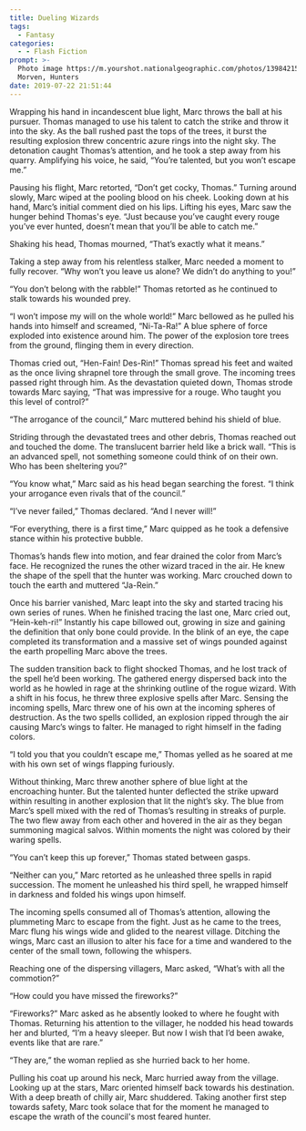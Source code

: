 ```yaml
---
title: Dueling Wizards
tags:
  - Fantasy
categories:
  - - Flash Fiction
prompt: >-
  Photo image https://m.yourshot.nationalgeographic.com/photos/13984215/ -
  Morven, Hunters
date: 2019-07-22 21:51:44
---
```


Wrapping his hand in incandescent blue light, Marc throws the ball at his pursuer.  Thomas managed to use his talent to catch the strike and throw it into the sky.  As the ball rushed past the tops of the trees, it burst the resulting explosion threw concentric azure rings into the night sky.  The detonation caught Thomas’s attention, and he took a step away from his quarry.  Amplifying his voice, he said, “You’re talented, but you won’t escape me.”

Pausing his flight, Marc retorted, “Don’t get cocky, Thomas.”  Turning around slowly, Marc wiped at the pooling blood on his cheek.  Looking down at his hand, Marc’s initial comment died on his lips.  Lifting his eyes, Marc saw the hunger behind Thomas's eye.  “Just because you’ve caught every rouge you’ve ever hunted, doesn’t mean that you’ll be able to catch me.<!-- more -->”

Shaking his head, Thomas mourned, “That’s exactly what it means.”

Taking a step away from his relentless stalker, Marc needed a moment to fully recover.  “Why won’t you leave us alone?  We didn’t do anything to you!”

“You don’t belong with the rabble!” Thomas retorted as he continued to stalk towards his wounded prey.

“I won’t impose my will on the whole world!” Marc bellowed as he pulled his hands into himself and screamed, “Ni-Ta-Ra!”  A blue sphere of force exploded into existence around him.  The power of the explosion tore trees from the ground, flinging them in every direction.

Thomas cried out, “Hen-Fain! Des-Rin!”  Thomas spread his feet and waited as the once living shrapnel tore through the small grove.  The incoming trees passed right through him.  As the devastation quieted down, Thomas strode towards Marc saying, “That was impressive for a rouge.  Who taught you this level of control?”

“The arrogance of the council,” Marc muttered behind his shield of blue.

Striding through the devastated trees and other debris, Thomas reached out and touched the dome.  The translucent barrier held like a brick wall.  “This is an advanced spell, not something someone could think of on their own.  Who has been sheltering you?”

“You know what,” Marc said as his head began searching the forest.  “I think your arrogance even rivals that of the council.”

“I’ve never failed,” Thomas declared.  “And I never will!”

“For everything, there is a first time,” Marc quipped as he took a defensive stance within his protective bubble.

Thomas’s hands flew into motion, and fear drained the color from Marc’s face.  He recognized the runes the other wizard traced in the air.  He knew the shape of the spell that the hunter was working.  Marc crouched down to touch the earth and muttered “Ja-Rein.”

Once his barrier vanished, Marc leapt into the sky and started tracing his own series of runes.  When he finished tracing the last one, Marc cried out, “Hein-keh-ri!”  Instantly his cape billowed out, growing in size and gaining the definition that only bone could provide.  In the blink of an eye, the cape completed its transformation and a massive set of wings pounded against the earth propelling Marc above the trees. 

The sudden transition back to flight shocked Thomas, and he lost track of the spell he’d been working.  The gathered energy dispersed back into the world as he howled in rage at the shrinking outline of the rogue wizard.  With a shift in his focus, he threw three explosive spells after Marc.  Sensing the incoming spells, Marc threw one of his own at the incoming spheres of destruction.  As the two spells collided, an explosion ripped through the air causing Marc’s wings to falter.  He managed to right himself in the fading colors.

“I told you that you couldn’t escape me,” Thomas yelled as he soared at me with his own set of wings flapping furiously.

Without thinking, Marc threw another sphere of blue light at the encroaching hunter.  But the talented hunter deflected the strike upward within resulting in another explosion that lit the night’s sky.  The blue from Marc’s spell mixed with the red of Thomas’s resulting in streaks of purple.  The two flew away from each other and hovered in the air as they began summoning magical salvos.  Within moments the night was colored by their waring spells.

“You can’t keep this up forever,” Thomas stated between gasps.

“Neither can you,” Marc retorted as he unleashed three spells in rapid succession.  The moment he unleashed his third spell, he wrapped himself in darkness and folded his wings upon himself.

The incoming spells consumed all of Thomas’s attention, allowing the plummeting Marc to escape from the fight.  Just as he came to the trees, Marc flung his wings wide and glided to the nearest village.  Ditching the wings, Marc cast an illusion to alter his face for a time and wandered to the center of the small town, following the whispers.

Reaching one of the dispersing villagers, Marc asked, “What’s with all the commotion?”

“How could you have missed the fireworks?”

“Fireworks?”  Marc asked as he absently looked to where he fought with Thomas.  Returning his attention to the villager, he nodded his head towards her and blurted, “I’m a heavy sleeper.  But now I wish that I’d been awake, events like that are rare.”

“They are,” the woman replied as she hurried back to her home.

Pulling his coat up around his neck, Marc hurried away from the village.  Looking up at the stars, Marc oriented himself back towards his destination.  With a deep breath of chilly air, Marc shuddered.  Taking another first step towards safety, Marc took solace that for the moment he managed to escape the wrath of the council's most feared hunter.